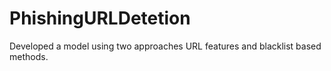 # PhishingURLDetetion
Developed a model using two approaches URL features and blacklist based methods.
